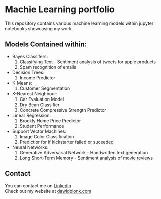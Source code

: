 # Machie Learning portfolio

This repository contains various machine learning models within jupyter notebooks showcasing my work.

## Models Contained within:
- Bayes Classifers:
    1. Classifying Text - Sentiment analysis of tweets for apple products
    2. Spam recognition of emails
- Decision Trees:
    1. Income Predictor
- K-Means:
    1. Customer Segmentation
- K-Nearest Neighbour:
    1. Car Evaluation Model
    2. Dry Bean Classifier
    3. Concrete Compressive Strength Predictor
- Linear Regression:
    1. Brookly Home Price Predictor
    2. Student Performance 
- Support Vector Machines:
    1. Image Color Classification
    2. Predictior for if kickstarter failed or suceeded
- Neural Networks:
    1. Generative Adversarial Network - Handwritten text generation
    2. Long Short-Term Memory - Sentiment analysis of movie reviews

## Contact
You can contact me on [LinkedIn](https://www.linkedin.com/in/dawid-pionk-65983a263/) <br>
Check out my website at [dawidpionk.com](https://www.dawidpionk.com/)
